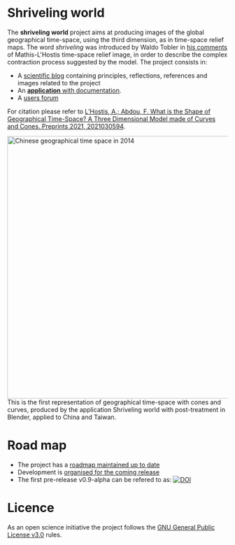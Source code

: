 # Shriveling world

The __shriveling world__ project aims at producing images of the global geographical time-space, using the third dimension, as in time-space relief maps.
The word _shriveling_ was introduced by Waldo Tobler in [his comments](https://people.geog.ucsb.edu/~tobler/presentations/The-shriveling-world.pdf) of Mathis-L'Hostis time-space relief image, in order to describe the complex contraction process suggested by the model. The project consists in:

- A [scientific blog](https://timespace.hypotheses.org/) containing principles, reflections, references and images related to the project
- An [__application__ with documentation](https://theworldisnotflat.github.io/shriveling_world/marks/index).
- A [users forum](https://github.com/theworldisnotflat/shriveling_world/discussions)

For citation please refer to [L’Hostis, A.; Abdou, F. What is the Shape of Geographical Time-Space? A Three Dimensional Model made of Curves and Cones. Preprints 2021, 2021030594](https://www.preprints.org/manuscript/202103.0594/v1).

<img alt="Chinese geographical time space in 2014" src="https://neocarto.hypotheses.org/files/2021/04/f_Chine_v06.png" width="600">
This is the first representation of geographical time-space with cones and curves, produced by the application Shriveling world with post-treatment in Blender, applied to China and Taiwan.

# Road map

-   The project has a [roadmap maintained up to date](https://github.com/theworldisnotflat/shriveling_world/wiki)
-   Development is [organised for the coming release](https://github.com/theworldisnotflat/shriveling_world/projects)
-   The first pre-release v0.9-alpha can be refered to as: [![DOI](https://zenodo.org/badge/66025665.svg)](https://zenodo.org/badge/latestdoi/66025665)


# Licence

As an open science initiative the project follows the [GNU General Public License v3.0](https://github.com/theworldisnotflat/shriveling_world/blob/master/LICENSE) rules.

